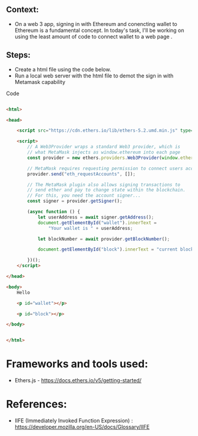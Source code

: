 ## Context: 
- On a web 3 app, signing in with Ethereum and conencting wallet to Ethereum is a fundamental concept. In today's task, I'll be working on using the least amount of code to connect wallet to a web page .


## Steps: 

- Create a html file using the code below. 
- Run a local web server with the html file to demot the sign in with Metamask capability 


Code 
```html

<html>

<head>

    <script src="https://cdn.ethers.io/lib/ethers-5.2.umd.min.js" type="application/javascript"></script>

    <script>
        // A Web3Provider wraps a standard Web3 provider, which is
        // what MetaMask injects as window.ethereum into each page
        const provider = new ethers.providers.Web3Provider(window.ethereum)

        // MetaMask requires requesting permission to connect users accounts
        provider.send("eth_requestAccounts", []);

        // The MetaMask plugin also allows signing transactions to
        // send ether and pay to change state within the blockchain.
        // For this, you need the account signer...
        const signer = provider.getSigner();

        (async function () {
            let userAddress = await signer.getAddress();
            document.getElementById("wallet").innerText =
                "Your wallet is " + userAddress;

            let blockNumber = await provider.getBlockNumber();

            document.getElementById("block").innerText = "current block number is: " + blockNumber;

        })();
    </script>

</head>

<body>
    Hello

    <p id="wallet"></p>

    <p id="block"></p>

</body>


</html>


```


# Frameworks and tools used: 
- Ethers.js - https://docs.ethers.io/v5/getting-started/

# References: 
- IIFE (Immediately Invoked Function Expression) : https://developer.mozilla.org/en-US/docs/Glossary/IIFE

